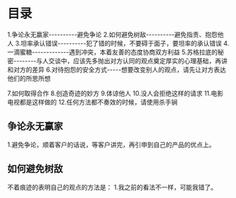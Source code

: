   # 目录
  1.争论永无赢家----------避免争论
  2.如何避免树敌----------避免指责、抱怨他人
  3.坦率承认错误----------犯了错的时候，不要碍于面子，要坦率的承认错误
  4.一滴蜜糖-------------遇到冲突，本着友善的态度协商双方利益
  5.苏格拉底的秘密--------与人交谈中，应该先多抛出对方认同的观点奠定厚实的心理基础，再讲和对方的差异
  6.对待抱怨的安全方式-----想要改变别人的观点，请先让对方表达他们的所思所想
  
  7.如何取得合作
  8.创造奇迹的妙方
  9.体谅他人
  10.没人会拒绝这样的请求
  11.电影电视都是这样做的
  12.任何方法都不奏效的时候，请使用杀手锏

  ## 争论永无赢家
  1.避免争论，顺着客户的话说，等客户讲完，再引申到自己的产品的优点上。
  
  ## 如何避免树敌
  不着痕迹的表明自己的观点的方法是：
  1.我之前的看法不一样，可能我错了。